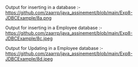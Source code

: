 Output for inserting in a database :-              
https://github.com/zaarrp/java_assinement/blob/main/Exp8-JDBCExample/8a.png



Output for inserting in a Employee database :-              
https://github.com/zaarrp/java_assinement/blob/main/Exp8-JDBCExample/8c.jpeg

Output for Updating in a Employee database :-              
https://github.com/zaarrp/java_assinement/blob/main/Exp8-JDBCExample/8d.jpeg
